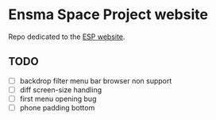 # Ensma Space Project website

Repo dedicated to the [ESP website](https://esp.ensma.fr/).

## TODO
- [ ] backdrop filter menu bar browser non support
- [ ] diff screen-size handling
- [ ] first menu opening bug
- [ ] phone padding bottom
